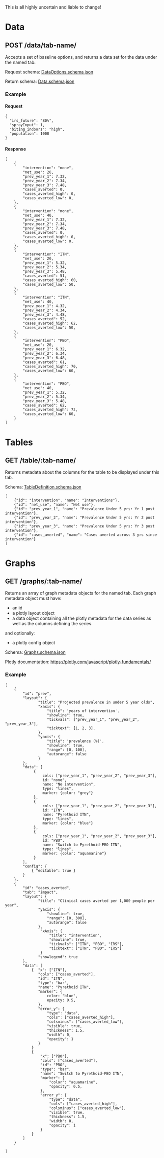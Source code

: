 This is all highly uncertain and liable to change!

# Data
## POST /data/tab-name/
Accepts a set of baseline options, and returns a data set for the data under the named tab.

Request schema: [DataOptions.schema.json](./DataOptions.schema.json)

Return schema: [Data.schema.json](./Data.schema.json)

### Example
#### Request
```
{
  "irs_future": "80%",
  "sprayInput": 1,
  "biting_indoors": "high",
  "population": 1000
}
```

#### Response
```
[
    {
        "intervention": "none",
        "net_use": 20,
        "prev_year_1": 7.32,
        "prev_year_2": 7.34,
        "prev_year_3": 7.48,
        "cases_averted": 0,
        "cases_averted_high": 0,
        "cases_averted_low": 0,
    },
    {
        "intervention": "none",
        "net_use": 40,
        "prev_year_1": 7.32,
        "prev_year_2": 7.34,
        "prev_year_3": 7.48,
        "cases_averted": 0,
        "cases_averted_high": 0,
        "cases_averted_low": 0,
    },
    {
        "intervention": "ITN",
        "net_use": 20,
        "prev_year_1": 5.32,
        "prev_year_2": 5.34,
        "prev_year_3": 5.48,
        "cases_averted": 51,
        "cases_averted_high": 60,
        "cases_averted_low": 50,
    },
    {
        "intervention": "ITN",
        "net_use": 40,
        "prev_year_1": 4.32,
        "prev_year_2": 4.34,
        "prev_year_3": 4.48,
        "cases_averted": 52,
        "cases_averted_high": 62,
        "cases_averted_low": 50,
    },
    {
        "intervention": "PBO",
        "net_use": 20,
        "prev_year_1": 6.32,
        "prev_year_2": 6.34,
        "prev_year_3": 6.48,
        "cases_averted": 61,
        "cases_averted_high": 70,
        "cases_averted_low": 60,
    },
    {
        "intervention": "PBO",
        "net_use": 40,
        "prev_year_1": 5.32,
        "prev_year_2": 5.34,
        "prev_year_3": 5.48,
        "cases_averted": 62,
        "cases_averted_high": 72,
        "cases_averted_low": 60,
    }
]
```

# Tables
## GET /table/:tab-name/
Returns metadata about the columns for the table to be displayed under this tab.

Schema: [TableDefinition.schema.json](./TableDefinition.schema.json)

```
[
    {"id": "intervention", "name": "Interventions"},
    {"id": "net_use", "name": "Net use"},
    {"id": "prev_year_1", "name": "Prevalence Under 5 yrs: Yr 1 post intervention"},
    {"id": "prev_year_2", "name": "Prevalence Under 5 yrs: Yr 2 post intervention"},
    {"id": "prev_year_3", "name": "Prevalence Under 5 yrs: Yr 3 post intervention"},
    {"id": "cases_averted", "name": "Cases averted across 3 yrs since intervention"}
]
```

# Graphs

## GET /graphs/:tab-name/
Returns an array of graph metadata objects for the named tab. Each graph metadata object must have:
* an id
* a plotly layout object
* a data object containing all the plotly metadata for the data series as well as the columns defining the series

and optionally:
* a plotly config object

Schema: [Graphs.schema.json](./Graphs.schema.json)

Plotly documentation: https://plotly.com/javascript/plotly-fundamentals/

### Example 
```
[
    {
        "id": "prev",
        "layout": {
               "title": "Projected prevalence in under 5 year olds",
               "xaxis": {
                   "title": 'years of intervention',
                   "showline": true,
                   "tickvals": ["prev_year_1", "prev_year_2", "prev_year_3"],
                   "ticktext": [1, 2, 3],
               },
               "yaxis": {
                   "title": 'prevalence (%)',
                   "showline": true,
                   "range": [0, 100],
                   "autorange": false
               }
        },
        "data": [
             {
                 cols: ["prev_year_1", "prev_year_2", "prev_year_3"],
                 id: "none",
                 name: "No intervention",
                 type: "lines",
                 marker: {color: "grey"}
             },
             {
                 cols: ["prev_year_1", "prev_year_2", "prev_year_3"],
                 id: "ITN",
                 name: "Pyrethoid ITN",
                 type: "lines",
                 marker: {color: "blue"}
             },
             {
                 cols: ["prev_year_1", "prev_year_2", "prev_year_3"],
                 id: "PBO",
                 name: "Switch to Pyrethoid-PBO ITN",
                 type: "lines",
                 marker: {color: "aquamarine"}
             }
        ],
        "config": {
            { "editable": true }
        } 
    },
    {
        "id": "cases_averted",
        "tab": "impact",
        "layout": {
               "title": "Clinical cases averted per 1,000 people per year",
               "yaxis": {
                   "showline": true,
                   "range": [0, 300],
                   "autorange": false
               },
                "xAxis": {
                    "title": "intervention",
                    "showline": true,
                    "tickvals": ["ITN", "PBO", "IRS"],
                    "ticktext": ["ITN", "PBO", "IRS"]
                }
               "showlegend": true
        },
        "data": [
            {  "x": ["ITN"],
               "cols": ["cases_averted"],
               "id": "ITN",
               "type": "bar",
               "name": "Pyrethoid ITN",
               "marker": {
                   color: "blue",
                   opacity: 0.5,
               },
               "error_y": {
                   "type": "data",
                   "cols": ["cases_averted_high"],
                   "colsminus": ["cases_averted_low"],
                   "visible": true,
                   "thickness": 1.5,
                   "width": 0,
                   "opacity": 1
               }
            }
            {
                "x": ["PBO"],
                "cols": ["cases_averted"],
                "id": "PBO",
                "type": "bar",
                "name": "Switch to Pyrethoid-PBO ITN",
                "marker": {
                    "color": "aquamarine",
                    "opacity": 0.5,
                },
                "error_y": {
                    "type": "data",
                    "cols": ["cases_averted_high"],
                    "colsminus": ["cases_averted_low"],
                    "visible": true,
                    "thickness": 1.5,
                    "width": 0,
                    "opacity": 1
                }
            }
        ]
    }

]
```